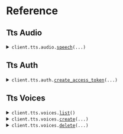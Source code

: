 # Reference
## Tts Audio
<details><summary><code>client.tts.audio.<a href="src/speechify/tts/audio/client.py">speech</a>(...)</code></summary>
<dl>
<dd>

#### 📝 Description

<dl>
<dd>

<dl>
<dd>

Gets the speech data for the given input
</dd>
</dl>
</dd>
</dl>

#### 🔌 Usage

<dl>
<dd>

<dl>
<dd>

```python
from speechify import Speechify

client = Speechify(
    token="YOUR_TOKEN",
)
client.tts.audio.speech(
    input="input",
    voice_id="voice_id",
)

```
</dd>
</dl>
</dd>
</dl>

#### ⚙️ Parameters

<dl>
<dd>

<dl>
<dd>

**input:** `str` 

Plain text or SSML to be synthesized to speech.
Refer to https://docs.sws.speechify.com/docs/api-limits for the input size limits.
Emotion, Pitch and Speed Rate are configured in the ssml input, please refer to the ssml documentation for more information: https://docs.sws.speechify.com/docs/ssml#prosody
    
</dd>
</dl>

<dl>
<dd>

**voice_id:** `str` — Id of the voice to be used for synthesizing speech. Refer to /v1/voices endpoint for available voices
    
</dd>
</dl>

<dl>
<dd>

**audio_format:** `typing.Optional[GetSpeechRequestAudioFormat]` — The format for the output audio. Note, that the current default is "wav", but there's no guarantee it will not change in the future. We recommend always passing the specific param you expect.
    
</dd>
</dl>

<dl>
<dd>

**language:** `typing.Optional[str]` 

Language of the input. Follow the format of an ISO 639-1 language code and an ISO 3166-1 region code, separated by a hyphen, e.g. en-US.
Please refer to the list of the supported languages and recommendations regarding this parameter: https://docs.sws.speechify.com/docs/language-support.
    
</dd>
</dl>

<dl>
<dd>

**model:** `typing.Optional[GetSpeechRequestModel]` 

Model used for audio synthesis
simba-base ModelBase  ModelBase is deprecated. Use simba-english or simba-multilingual instead.  @deprecated
simba-english ModelEnglish
simba-multilingual ModelMultilingual
simba-turbo ModelTurbo
    
</dd>
</dl>

<dl>
<dd>

**options:** `typing.Optional[GetSpeechOptionsRequest]` 
    
</dd>
</dl>

<dl>
<dd>

**request_options:** `typing.Optional[RequestOptions]` — Request-specific configuration.
    
</dd>
</dl>
</dd>
</dl>


</dd>
</dl>
</details>

## Tts Auth
<details><summary><code>client.tts.auth.<a href="src/speechify/tts/auth/client.py">create_access_token</a>(...)</code></summary>
<dl>
<dd>

#### 📝 Description

<dl>
<dd>

<dl>
<dd>

Create a new API token for the logged in user
</dd>
</dl>
</dd>
</dl>

#### 🔌 Usage

<dl>
<dd>

<dl>
<dd>

```python
from speechify import Speechify

client = Speechify(
    token="YOUR_TOKEN",
)
client.tts.auth.create_access_token()

```
</dd>
</dl>
</dd>
</dl>

#### ⚙️ Parameters

<dl>
<dd>

<dl>
<dd>

**scope:** `typing.Optional[CreateAccessTokenRequestScope]` 

The scope, or a space-delimited list of scopes the token is requested for
in: body
    
</dd>
</dl>

<dl>
<dd>

**request_options:** `typing.Optional[RequestOptions]` — Request-specific configuration.
    
</dd>
</dl>
</dd>
</dl>


</dd>
</dl>
</details>

## Tts Voices
<details><summary><code>client.tts.voices.<a href="src/speechify/tts/voices/client.py">list</a>()</code></summary>
<dl>
<dd>

#### 📝 Description

<dl>
<dd>

<dl>
<dd>

Gets the list of voices available for the user
</dd>
</dl>
</dd>
</dl>

#### 🔌 Usage

<dl>
<dd>

<dl>
<dd>

```python
from speechify import Speechify

client = Speechify(
    token="YOUR_TOKEN",
)
client.tts.voices.list()

```
</dd>
</dl>
</dd>
</dl>

#### ⚙️ Parameters

<dl>
<dd>

<dl>
<dd>

**request_options:** `typing.Optional[RequestOptions]` — Request-specific configuration.
    
</dd>
</dl>
</dd>
</dl>


</dd>
</dl>
</details>

<details><summary><code>client.tts.voices.<a href="src/speechify/tts/voices/client.py">create</a>(...)</code></summary>
<dl>
<dd>

#### 📝 Description

<dl>
<dd>

<dl>
<dd>

Create a personal (cloned) voice for the user
</dd>
</dl>
</dd>
</dl>

#### 🔌 Usage

<dl>
<dd>

<dl>
<dd>

```python
from speechify import Speechify

client = Speechify(
    token="YOUR_TOKEN",
)
client.tts.voices.create(
    name="name",
    gender="male",
    consent="consent",
)

```
</dd>
</dl>
</dd>
</dl>

#### ⚙️ Parameters

<dl>
<dd>

<dl>
<dd>

**name:** `str` — Name of the personal voice
    
</dd>
</dl>

<dl>
<dd>

**gender:** `VoicesCreateRequestGender` 

Gender marker for the personal voice
male GenderMale
female GenderFemale
notSpecified GenderNotSpecified
    
</dd>
</dl>

<dl>
<dd>

**sample:** `from __future__ import annotations

core.File` — See core.File for more documentation
    
</dd>
</dl>

<dl>
<dd>

**consent:** `str` 

A **string** representing the user consent information in JSON format
This should include the fullName and email of the consenting individual.
For example, `{"fullName": "John Doe", "email": "john@example.com"}`
    
</dd>
</dl>

<dl>
<dd>

**locale:** `typing.Optional[str]` — Native language (locale) of the personal voice (e.g. en-US, es-ES, etc.)
    
</dd>
</dl>

<dl>
<dd>

**avatar:** `from __future__ import annotations

typing.Optional[core.File]` — See core.File for more documentation
    
</dd>
</dl>

<dl>
<dd>

**request_options:** `typing.Optional[RequestOptions]` — Request-specific configuration.
    
</dd>
</dl>
</dd>
</dl>


</dd>
</dl>
</details>

<details><summary><code>client.tts.voices.<a href="src/speechify/tts/voices/client.py">delete</a>(...)</code></summary>
<dl>
<dd>

#### 📝 Description

<dl>
<dd>

<dl>
<dd>

Delete a personal (cloned) voice
</dd>
</dl>
</dd>
</dl>

#### 🔌 Usage

<dl>
<dd>

<dl>
<dd>

```python
from speechify import Speechify

client = Speechify(
    token="YOUR_TOKEN",
)
client.tts.voices.delete(
    id="id",
)

```
</dd>
</dl>
</dd>
</dl>

#### ⚙️ Parameters

<dl>
<dd>

<dl>
<dd>

**id:** `str` — The ID of the voice to delete
    
</dd>
</dl>

<dl>
<dd>

**request_options:** `typing.Optional[RequestOptions]` — Request-specific configuration.
    
</dd>
</dl>
</dd>
</dl>


</dd>
</dl>
</details>

